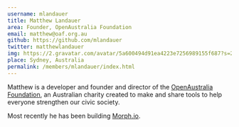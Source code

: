 ```yaml
---
username: mlandauer
title: Matthew Landauer
area: Founder, OpenAustralia Foundation
email: matthew@oaf.org.au
github: https://github.com/mlandauer
twitter: matthewlandauer
img: https://2.gravatar.com/avatar/5a600494d91ea4223e7256989155f687?s=200
place: Sydney, Australia
permalink: /members/mlandauer/index.html
---
```


Matthew is a developer and founder and director of the [OpenAustralia Foundation](https://www.openaustraliafoundation.org.au), an Australian
charity created to make and share tools to help everyone strengthen our civic society.

Most recently he has been building [Morph.io](https://morph.io).
